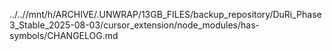 ../..//mnt/h/ARCHIVE/.UNWRAP/13GB_FILES/backup_repository/DuRi_Phase3_Stable_2025-08-03/cursor_extension/node_modules/has-symbols/CHANGELOG.md